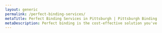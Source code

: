 ```yaml
---
layout: generic
permalink: /perfect-binding-services/
metaTitle: Perfect Binding Services in Pittsburgh | Pittsburgh Binding
metaDescription: Perfect binding is the cost-effective solution you've been looking for to bind your soft cover books, brochures, and catalogs. Our perfect binding services offer a professional finish that will enhance the look and durability of your printed materials.
---
```

